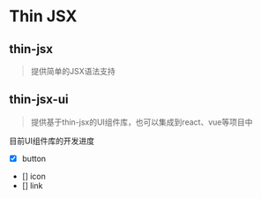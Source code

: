 # Thin JSX

## thin-jsx

> 提供简单的JSX语法支持

## thin-jsx-ui

> 提供基于thin-jsx的UI组件库，也可以集成到react、vue等项目中

目前UI组件库的开发进度

* [x] button
* [] icon
* [] link
